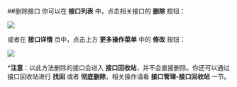 ##删除接口
你可以在 **接口列表** 中，点击相关接口的 **删除** 按钮：

![](http://data.eolinker.com/course/yEmwV7f8934c3f8f8397dc2a1104ac731a9a8ba1e31bda4)

或者在 **接口详情** 页中，点击上方 **更多操作菜单** 中的 **修改** 按钮：

![](http://data.eolinker.com/course/fGJBjYqf014127eddea477e4c27d627caf00a0b69ce195c)

***注意**：以此方法删除的接口会进入 **接口回收站**，并不会直接删除。你还可以通过接口回收站进行 **找回** 或者 **彻底删除**，相关操作请看 **接口管理-接口回收站** 一节。